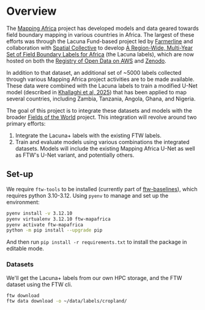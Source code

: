 # Overview

The [Mapping Africa](mappingafrica.io) project has developed models and data geared towards field boundary mapping in various countries in Africa. The largest of these efforts was through the Lacuna Fund-based project led by [Farmerline](https://farmerline.co/) and collaboration with [Spatial Collective](https://spatialcollective.com/) to develop [A Region-Wide, Multi-Year Set of Field Boundary Labels for Africa](https://github.com/agroimpacts/lacunalabels) (the Lacuna labels), which are now hosted on both the [Registry of Open Data on AWS](https://registry.opendata.aws/africa-field-boundary-labels/) and [Zenodo](https://zenodo.org/records/11060871).   

In addition to that dataset, an additional set of ~5000 labels collected through various Mapping Africa project activities are to be made available.  These data were combined with the Lacuna labels to train a modified U-Net model (described in [Khallaghi et al, 2025](https://www.mdpi.com/2072-4292/17/3/474)) that has been applied to map several countries, including Zambia, Tanzania, Angola, Ghana, and Nigeria. 

The goal of this project is to integrate these datasets and models with the broader [Fields of the World](https://github.com/fieldsoftheworld) project. This integration will revolve around two primary efforts:

1. Integrate the Lacuna+ labels with the existing FTW labels.
2. Train and evaluate models using various combinations the integrated datasets. Models will include the existing Mapping Africa U-Net as well as FTW's U-Net variant, and potentially others.

## Set-up

We require `ftw-tools` to be installed (currently part of [ftw-baselines](https://github.com/fieldsoftheworld/ftw-baselines?tab=readme-ov-file#download-the-ftw-baseline-dataset)), which requires python 3.10-3.12. Using `pyenv` to manage and set up the environment:

```bash
pyenv install -v 3.12.10
pyenv virtualenv 3.12.10 ftw-mapafrica
pyenv activate ftw-mapafrica
python -m pip install --upgrade pip
```

And then run `pip install -r requirements.txt` to install the package in editable mode.

### Datasets
We'll get the Lacuna+ labels from our own HPC storage, and the FTW dataset using the FTW cli. 

```bash
ftw download 
ftw data download -o ~/data/labels/cropland/
```





